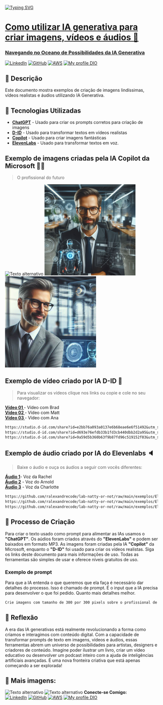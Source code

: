 <a href="https://git.io/typing-svg" target=_blank rel="nofollow noopener noreferrer"><img src="https://readme-typing-svg.demolab.com?font=Poppins&size=44&height=100&duration=1600&pause=1000&color=008000&width=750&lines=IA Generativa +🤖; Transformação Digital 👨‍💻; " alt="Typing SVG" data-canonical-src="https://readme-typing-svg.demolab.com?font=Poppins&size=44&duration=1600&pause=1000&color=008000&width=435&lines=Fala+Devs!+Sejam+bem-vindos!;Web+Developers...;Mobile+Developers...;FullStack..https://emresitesweb.com.br/wp-content/uploads/2023/11/gitironman01.png.;Systems+Analysts...;...and students!" style="max-width: 100%;">
# Como utilizar IA generativa para criar imagens, vídeos e áudios 🚀
### Navegando no Oceano de Possibilidades da IA Generativa 
[![LinkedIn](https://img.shields.io/badge/LinkedIn-0077B5?style=for-the-badge&logo=linkedin&logoColor=white)](https://www.linkedin.com/in/ricardoalexandreprofissional/)
[![GitHub](https://img.shields.io/badge/GitHub-100000?style=for-the-badge&logo=github&logoColor=white)](https://github.com/ralexandrecode)
[![AWS](https://img.shields.io/badge/AWS-000.svg?style=for-the-badge&logo=amazon-aws&logoColor=white)](https://www.credly.com/users/ricardoalexandre.profissional/badges)
[![My profile DIO](https://img.shields.io/badge/-Meu%20Perfil%20na%20DIO-30A3DER?style=for-the-badge)](https://www.dio.me/users/ricardoalexandre_profissional)

## 📒 Descrição
Este documento mostra exemplos de criação de imagens lindíssimas, vídeos realistas e áudios utilizando IA Generativa.

## 🤖 Tecnologias Utilizadas
- **[ChatGPT](https://chat.openai.com)** - Usado para criar os prompts corretos para criação de imagens<br>
- **[D-ID](https://www.d-id.com/)** - Usado para transformar textos em vídeos realistas<br>
- **[Copilot](https://copilot.microsoft.com/)** - Usado para criar imagens fantásticas<br>
- **[ElevenLabs](https://elevenlabs.io)** - Usado para transformar textos em voz.

## Exemplo de imagens criadas pela IA Copilot da Microsoft 👨‍💻
> O profissional do futuro 

![Texto alternativo](https://th.bing.com/th/id/OIG4.lc6OoAkfkuTLOy1hsiTd?w=270&h=270&c=6&r=0&o=5&dpr=1.1&pid=ImgGn)
![Texto alternativo](https://github.com/ralexandrecode/lab-natty-or-not/blob/main/exemplos/Design%20sem%20nome%20(3).png)
![Texto alternativo](https://github.com/ralexandrecode/lab-natty-or-not/blob/main/exemplos/Design%20sem%20nome%20(4).png)

## Exemplo de vídeo criado por IA D-ID 🔴

>Para visualizar os vídeos clique nos links ou copie e cole no seu navegador:<br>

**[Vídeo 01 ](https://studio.d-id.com/share?id=e2bb76a093a0137e6b68eae6e6f51492&utm_source=copy)** - Vídeo com Brad <br>
**[Vídeo 02 ](https://studio.d-id.com/share?id=d693e76efdb33b1fd3cb440dbb2d2a95&utm_source=copy)** - Vídeo com Matt<br>
**[Vídeo 03 ](https://studio.d-id.com/share?id=9a59d5b360b63f9b87fd96c519152f03&utm_source=copy)** - Vídeo com Ana<br>

```markdown
https://studio.d-id.com/share?id=e2bb76a093a0137e6b68eae6e6f51492&utm_source=copy
https://studio.d-id.com/share?id=d693e76efdb33b1fd3cb440dbb2d2a95&utm_source=copy
https://studio.d-id.com/share?id=9a59d5b360b63f9b87fd96c519152f03&utm_source=copy
```
## Exemplo de áudio criado por IA do Elevenlabs 🔈
> Baixe o áudio e ouça os áudios a seguir com vocês diferentes:<br>

**[Áudio 1](https://github.com/ralexandrecode/lab-natty-or-not/raw/main/exemplos/ElevenLabs_2024-05-01T03_20_55_Rachel_pre_s50_sb75_se0_b_m2.mp3
)**- Voz da Rachel<br>
**[Áudio 2](https://github.com/ralexandrecode/lab-natty-or-not/raw/main/exemplos/ElevenLabs_2024-05-01T03_50_46_Arnold_pre_s50_sb75_se0_b_m2.mp3
)** - Voz do Arnold<br>
**[Áudio 3](https://github.com/ralexandrecode/lab-natty-or-not/raw/main/exemplos/ElevenLabs_2024-05-01T03_45_25_Charlotte_pre_s50_sb75_m1.mp3
)** - Voz da Charlotte

```markdown
https://github.com/ralexandrecode/lab-natty-or-not/raw/main/exemplos/ElevenLabs_2024-05-01T03_20_55_Rachel_pre_s50_sb75_se0_b_m2.mp3
https://github.com/ralexandrecode/lab-natty-or-not/raw/main/exemplos/ElevenLabs_2024-05-01T03_50_46_Arnold_pre_s50_sb75_se0_b_m2.mp3
https://github.com/ralexandrecode/lab-natty-or-not/raw/main/exemplos/ElevenLabs_2024-05-01T03_45_25_Charlotte_pre_s50_sb75_m1.mp3
```

## 🧐 Processo de Criação

Para criar o texto usado como prompt para alimentar as IAs usamos o **"ChatGPT"**. Os aúdios foram criados através do **"ElevenLabs"** e podem ser baixados em formato MP3. As imagens foram criadas pela IA **"Copilot"** da Microsoft, enquanto o **"D-ID"** foi usado para criar os vídeos realistas. Siga os links deste documento para mais informações de uso. Todas as ferramentas são simples de usar e oferece níveis gratuitos de uso.

### Exemplo de prompt
Para que a IA entenda o que queremos que ela faça é necessário dar detalhes do processo. Isso é chamado de prompt. É o input que a IA precisa para desenvolver o que foi pedido. Quanto mais detalhes melhor.
```markdown
Crie imagens com tamanho de 300 por 300 pixels sobre o profissional de TI do futuro, o Ricardo Alexandre, qualificado em tecnologia da informação, com idade entre 40 e 60 Anos, do sexo masculino. Ele pode ser um Arquiteto de soluções, Cientista de Dados, Engenheiro de Software, Analista de Sistemas, Desenvolvedor Web, etc. Ele está em um escritório moderno com tecnologia de ponta, incluindo telas de alta resolução, realidade virtual e assistentes virtuais. Ele é confiante, focado, inovador e criativo. Há robôs ou assistentes virtuais trabalhando ao lado dele. Dados e gráficos estão sendo exibidos em telas de alta resolução. Ele está usando ferramentas de desenvolvimento de software de última geração. O ambiente de trabalho é limpo e organizado. O estilo da imagem é fotorrealista, com iluminação suave e natural, e cores vibrantes e contrastantes.

```
## 💭 Reflexão

A era das IA generativas está realmente revolucionando a forma como criamos e interagimos com conteúdo digital. Com a capacidade de transformar prompts de texto em imagens, vídeos e áudios, essas ferramentas abrem um universo de possibilidades para artistas, designers e criadores de conteúdo. Imagine poder ilustrar um livro, criar um vídeo educativo ou desenvolver um podcast inteiro com a ajuda de inteligências artificiais avançadas. É uma nova fronteira criativa que está apenas começando a ser explorada!

## 📸 Mais imagens:
![Texto alternativo](https://th.bing.com/th/id/OIG4.lLBrj0dA0odi89dQHngV?pid=ImgGn)
![Texto alternativo](https://th.bing.com/th/id/OIG4.vAijc65dU3jvDxhzO75s?w=1024&h=1024&rs=1&pid=ImgDetMain)
**Conecte-se Comigo:**<br>
[![LinkedIn](https://img.shields.io/badge/LinkedIn-0077B5?style=for-the-badge&logo=linkedin&logoColor=white)](https://www.linkedin.com/in/ricardoalexandreprofissional/)
[![GitHub](https://img.shields.io/badge/GitHub-100000?style=for-the-badge&logo=github&logoColor=white)](https://github.com/ralexandrecode)
[![AWS](https://img.shields.io/badge/AWS-000.svg?style=for-the-badge&logo=amazon-aws&logoColor=white)](https://www.credly.com/users/ricardoalexandre.profissional/badges)
[![My profile DIO](https://img.shields.io/badge/-Meu%20Perfil%20na%20DIO-30A3DER?style=for-the-badge)](https://www.dio.me/users/ricardoalexandre_profissional)
